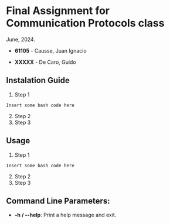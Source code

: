 # Final Assignment for Communication Protocols class
June, 2024.

* **61105** - Causse, Juan Ignacio

* **XXXXX** - De Caro, Guido

## Instalation Guide

1. Step 1
```bash:
Insert some bash code here
```
2. Step 2
3. Step 3

## Usage

1. Step 1
```bash:
Insert some bash code here
```
2. Step 2
3. Step 3

## Command Line Parameters:
* **-h / --help**: Print a help message and exit.
